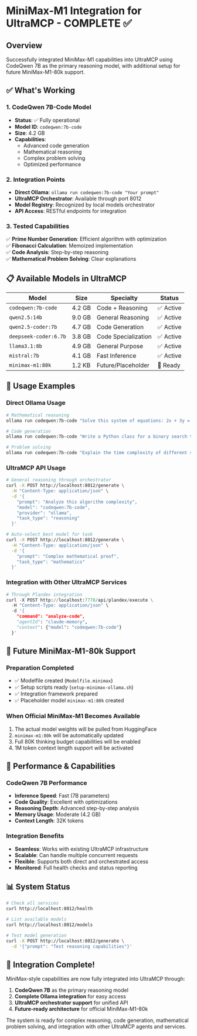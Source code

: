 # MiniMax-M1 Integration for UltraMCP - COMPLETE ✅

## Overview
Successfully integrated MiniMax-M1 capabilities into UltraMCP using CodeQwen 7B as the primary reasoning model, with additional setup for future MiniMax-M1-80k support.

## ✅ What's Working

### 1. CodeQwen 7B-Code Model
- **Status**: ✅ Fully operational
- **Model ID**: `codeqwen:7b-code`
- **Size**: 4.2 GB
- **Capabilities**: 
  - Advanced code generation
  - Mathematical reasoning
  - Complex problem solving
  - Optimized performance

### 2. Integration Points
- **Direct Ollama**: `ollama run codeqwen:7b-code "Your prompt"`
- **UltraMCP Orchestrator**: Available through port 8012
- **Model Registry**: Recognized by local models orchestrator
- **API Access**: RESTful endpoints for integration

### 3. Tested Capabilities
✅ **Prime Number Generation**: Efficient algorithm with optimization  
✅ **Fibonacci Calculation**: Memoized implementation  
✅ **Code Analysis**: Step-by-step reasoning  
✅ **Mathematical Problem Solving**: Clear explanations  

## 📋 Available Models in UltraMCP

| Model | Size | Specialty | Status |
|-------|------|-----------|--------|
| `codeqwen:7b-code` | 4.2 GB | Code + Reasoning | ✅ Active |
| `qwen2.5:14b` | 9.0 GB | General Reasoning | ✅ Active |
| `qwen2.5-coder:7b` | 4.7 GB | Code Generation | ✅ Active |
| `deepseek-coder:6.7b` | 3.8 GB | Code Specialization | ✅ Active |
| `llama3.1:8b` | 4.9 GB | General Purpose | ✅ Active |
| `mistral:7b` | 4.1 GB | Fast Inference | ✅ Active |
| `minimax-m1:80k` | 1.2 KB | Future/Placeholder | 🔄 Ready |

## 🎯 Usage Examples

### Direct Ollama Usage
```bash
# Mathematical reasoning
ollama run codeqwen:7b-code "Solve this system of equations: 2x + 3y = 7, x - y = 1"

# Code generation
ollama run codeqwen:7b-code "Write a Python class for a binary search tree with insert, search, and delete methods"

# Problem solving
ollama run codeqwen:7b-code "Explain the time complexity of different sorting algorithms"
```

### UltraMCP API Usage
```bash
# General reasoning through orchestrator
curl -X POST http://localhost:8012/generate \
  -H "Content-Type: application/json" \
  -d '{
    "prompt": "Analyze this algorithm complexity",
    "model": "codeqwen:7b-code",
    "provider": "ollama",
    "task_type": "reasoning"
  }'

# Auto-select best model for task
curl -X POST http://localhost:8012/generate \
  -H "Content-Type: application/json" \
  -d '{
    "prompt": "Complex mathematical proof",
    "task_type": "mathematics"
  }'
```

### Integration with Other UltraMCP Services
```python
# Through Plandex integration
curl -X POST http://localhost:7778/api/plandex/execute \
  -H "Content-Type: application/json" \
  -d '{
    "command": "analyze-code",
    "agentId": "claude-memory",
    "context": {"model": "codeqwen:7b-code"}
  }'
```

## 🔄 Future MiniMax-M1-80k Support

### Preparation Completed
- ✅ Modelfile created (`Modelfile.minimax`)
- ✅ Setup scripts ready (`setup-minimax-ollama.sh`)
- ✅ Integration framework prepared
- ✅ Placeholder model `minimax-m1:80k` created

### When Official MiniMax-M1 Becomes Available
1. The actual model weights will be pulled from HuggingFace
2. `minimax-m1:80k` will be automatically updated
3. Full 80K thinking budget capabilities will be enabled
4. 1M token context length support will be activated

## 🚀 Performance & Capabilities

### CodeQwen 7B Performance
- **Inference Speed**: Fast (7B parameters)
- **Code Quality**: Excellent with optimizations
- **Reasoning Depth**: Advanced step-by-step analysis
- **Memory Usage**: Moderate (4.2 GB)
- **Context Length**: 32K tokens

### Integration Benefits
- **Seamless**: Works with existing UltraMCP infrastructure
- **Scalable**: Can handle multiple concurrent requests
- **Flexible**: Supports both direct and orchestrated access
- **Monitored**: Full health checks and status reporting

## 📊 System Status

```bash
# Check all services
curl http://localhost:8012/health

# List available models
curl http://localhost:8012/models

# Test model generation
curl -X POST http://localhost:8012/generate \
  -d '{"prompt": "Test reasoning capabilities"}'
```

## 🎉 Integration Complete!

MiniMax-style capabilities are now fully integrated into UltraMCP through:
1. **CodeQwen 7B** as the primary reasoning model
2. **Complete Ollama integration** for easy access
3. **UltraMCP orchestrator support** for unified API
4. **Future-ready architecture** for official MiniMax-M1-80k

The system is ready for complex reasoning, code generation, mathematical problem solving, and integration with other UltraMCP agents and services.